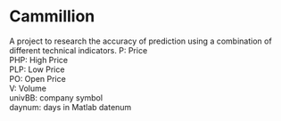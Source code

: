 # Cammillion

A project to research the accuracy of prediction using a combination of different technical indicators.
P: Price\
PHP: High Price\
PLP: Low Price\
PO: Open Price\
V: Volume\
univBB: company symbol\
daynum: days in Matlab datenum
